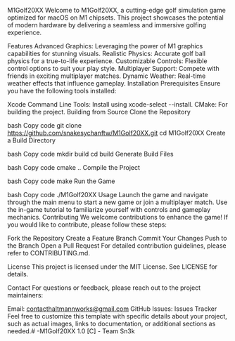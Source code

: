 M1Golf20XX
Welcome to M1Golf20XX, a cutting-edge golf simulation game optimized for macOS on M1 chipsets. This project showcases the potential of modern hardware by delivering a seamless and immersive golfing experience.

 <!-- Replace with actual image -->

Features
Advanced Graphics: Leveraging the power of M1 graphics capabilities for stunning visuals.
Realistic Physics: Accurate golf ball physics for a true-to-life experience.
Customizable Controls: Flexible control options to suit your play style.
Multiplayer Support: Compete with friends in exciting multiplayer matches.
Dynamic Weather: Real-time weather effects that influence gameplay.
Installation
Prerequisites
Ensure you have the following tools installed:

Xcode Command Line Tools: Install using xcode-select --install.
CMake: For building the project.
Building from Source
Clone the Repository

bash
Copy code
git clone https://github.com/snakesychanftw/M1Golf20XX.git
cd M1Golf20XX
Create a Build Directory

bash
Copy code
mkdir build
cd build
Generate Build Files

bash
Copy code
cmake ..
Compile the Project

bash
Copy code
make
Run the Game

bash
Copy code
./M1Golf20XX
Usage
Launch the game and navigate through the main menu to start a new game or join a multiplayer match.
Use the in-game tutorial to familiarize yourself with controls and gameplay mechanics.
Contributing
We welcome contributions to enhance the game! If you would like to contribute, please follow these steps:

Fork the Repository
Create a Feature Branch
Commit Your Changes
Push to the Branch
Open a Pull Request
For detailed contribution guidelines, please refer to CONTRIBUTING.md.

License
This project is licensed under the MIT License. See LICENSE for details.

Contact
For questions or feedback, please reach out to the project maintainers:

Email: contacthaltmannworks@gmail.com
GitHub Issues: Issues Tracker
Feel free to customize this template with specific details about your project, such as actual images, links to documentation, or additional sections as needed.# -M1Golf20XX
1.0
[C]  - Team Sn3k
